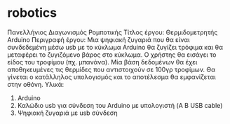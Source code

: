 # robotics
Πανελλήνιος Διαγωνισμός Ρομποτικής
Τίτλος έργου: Θερμιδομετρητής Arduino
Περιγραφή έργου: Μια ψηφιακή ζυγαριά που θα είναι συνδεδεμένη μέσω usb με το κύκλωμα Arduino θα ζυγίζει τρόφιμα και θα μεταφέρει το ζυγιζόμενο βάρος στο κύκλωμα. Ο χρήστης θα εισάγει το είδος του τροφίμου (πχ. μπανάνα). Μία βάση δεδομένων θα έχει αποθηκευμένες τις θερμίδες που αντιστοιχούν σε 100γρ τροφίμων. Θα γίνεται ο κατάλληλος υπολογισμός και το αποτέλεσμα θα εμφανίζεται στην οθόνη. 
Υλικά:
1) Arduino
2) Καλώδιο usb για σύνδεση του Arduino με υπολογιστή (A B USB cable)
3) Ψηφιακή ζυγαριά με usb σύνδεση
